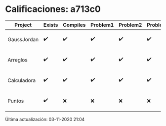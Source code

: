# Calificaciones: a713c0
|Project|Exists|Compiles|Problem1|Problem2|Problem3|Extra|Grade|CommitHash|CommitDate|CheckDate|DueDate|Comments|
|-|-|-|-|-|-|-|-|-|-|-|-|-|
|GaussJordan|✔️|✔️|✔️|✔️|✔️|✔️|10.0|635afadbd0c807086687e2e2ad668d9db51c5c72|29-10-2020 12:29:01|29-10-2020 21:25:54|29-10-2020 21:00:00|///|
|Arreglos|✔️|✔️|✔️|✔️|✔️|✔️|10.0|5ae95cb3b13569708db0509ec51325fcbca99232|19-10-2020 21:50:58|27-10-2020 22:16:19|22-10-2020 21:00:00|///|
|Calculadora|✔️|✔️|✔️|✔️|✔️|✔️|10.0|edba62fc996819aafcf6a271cb58f0e85ba3b978|10-10-2020 03:46:41|15-10-2020 21:23:19|15-10-2020 21:00:00|nan|
|Puntos|✔️|❌|❌|❌|❌|❌|5.0|3e0759a36bd13d1c46a97773fcd5ee4bbb610eb3|03-11-2020 18:50:23|03-11-2020 21:04:22|05-11-2020 21:00:00|Tu código no compila|

Última actualización: 03-11-2020 21:04